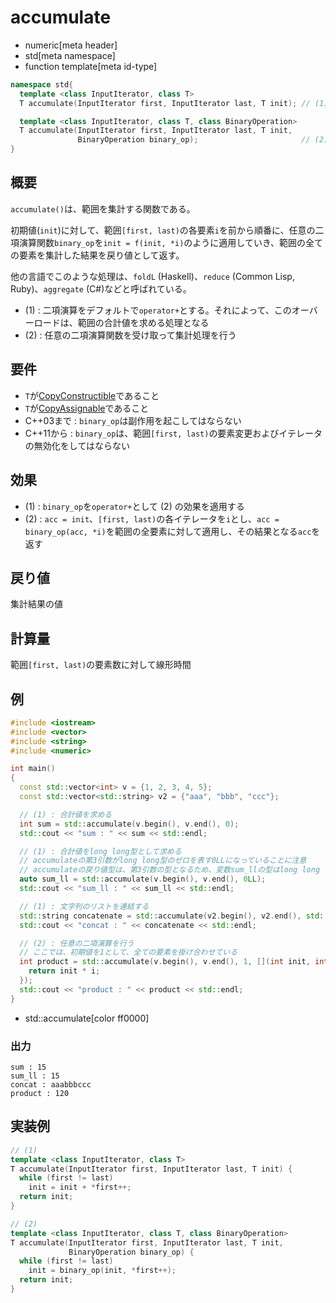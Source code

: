 # accumulate
* numeric[meta header]
* std[meta namespace]
* function template[meta id-type]

```cpp
namespace std{
  template <class InputIterator, class T>
  T accumulate(InputIterator first, InputIterator last, T init); // (1)

  template <class InputIterator, class T, class BinaryOperation>
  T accumulate(InputIterator first, InputIterator last, T init,
               BinaryOperation binary_op);                       // (2)
}
```

## 概要
`accumulate()`は、範囲を集計する関数である。

初期値(`init`)に対して、範囲`[first, last)`の各要素`i`を前から順番に、任意の二項演算関数`binary_op`を`init = f(init, *i)`のように適用していき、範囲の全ての要素を集計した結果を戻り値として返す。

他の言語でこのような処理は、`foldL` (Haskell)、`reduce` (Common Lisp, Ruby)、`aggregate` (C#)などと呼ばれている。

- (1) : 二項演算をデフォルトで`operator+`とする。それによって、このオーバーロードは、範囲の合計値を求める処理となる
- (2) : 任意の二項演算関数を受け取って集計処理を行う


## 要件
- `T`が[CopyConstructible](/reference/concepts/CopyConstructible.md)であること
- `T`が[CopyAssignable](/reference/concepts/CopyAssignable.md)であること
- C++03まで : `binary_op`は副作用を起こしてはならない
- C++11から : `binary_op`は、範囲`[first, last)`の要素変更およびイテレータの無効化をしてはならない


## 効果
- (1) : `binary_op`を`operator+`として (2) の効果を適用する
- (2) : `acc = init`、`[first, last)`の各イテレータを`i`とし、`acc = binary_op(acc, *i)`を範囲の全要素に対して適用し、その結果となる`acc`を返す


## 戻り値
集計結果の値


## 計算量
範囲`[first, last)`の要素数に対して線形時間


## 例
```cpp example
#include <iostream>
#include <vector>
#include <string>
#include <numeric>

int main()
{
  const std::vector<int> v = {1, 2, 3, 4, 5};
  const std::vector<std::string> v2 = {"aaa", "bbb", "ccc"};

  // (1) : 合計値を求める
  int sum = std::accumulate(v.begin(), v.end(), 0);
  std::cout << "sum : " << sum << std::endl;

  // (1) : 合計値をlong long型として求める
  // accumulateの第3引数がlong long型のゼロを表す0LLになっていることに注意
  // accumulateの戻り値型は、第3引数の型となるため、変数sum_llの型はlong long
  auto sum_ll = std::accumulate(v.begin(), v.end(), 0LL);
  std::cout << "sum_ll : " << sum_ll << std::endl;

  // (1) : 文字列のリストを連結する
  std::string concatenate = std::accumulate(v2.begin(), v2.end(), std::string());
  std::cout << "concat : " << concatenate << std::endl;

  // (2) : 任意の二項演算を行う
  // ここでは、初期値を1として、全ての要素を掛け合わせている
  int product = std::accumulate(v.begin(), v.end(), 1, [](int init, int i) {
    return init * i;
  });
  std::cout << "product : " << product << std::endl;
}
```
* std::accumulate[color ff0000]

### 出力
```
sum : 15
sum_ll : 15
concat : aaabbbccc
product : 120
```


## 実装例
```cpp
// (1)
template <class InputIterator, class T>
T accumulate(InputIterator first, InputIterator last, T init) {
  while (first != last)
    init = init + *first++;
  return init;
}

// (2)
template <class InputIterator, class T, class BinaryOperation>
T accumulate(InputIterator first, InputIterator last, T init,
             BinaryOperation binary_op) {
  while (first != last)
    init = binary_op(init, *first++);
  return init;
}
```

